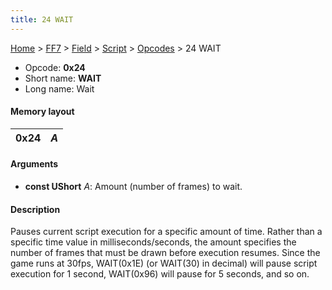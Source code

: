 ```yaml
---
title: 24 WAIT
---
```


[Home](../../../../Main%20Page.md.md) > [FF7](../../../../FF7.md) > [Field](../../../Field.md) > [Script](../../Script.md) > [Opcodes](../Opcodes.md) > 24 WAIT

-   Opcode: **0x24**
-   Short name: **WAIT**
-   Long name: Wait

#### Memory layout

| 0x24 | *A* |
|------|-----|

#### Arguments

-   **const UShort** *A*: Amount (number of frames) to wait.

#### Description

Pauses current script execution for a specific amount of time. Rather
than a specific time value in milliseconds/seconds, the amount specifies
the number of frames that must be drawn before execution resumes. Since
the game runs at 30fps, WAIT(0x1E) (or WAIT(30) in decimal) will pause
script execution for 1 second, WAIT(0x96) will pause for 5 seconds, and
so on.
